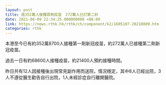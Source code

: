 ```yaml
---
layout: post
title: 逾352萬人接種首劑疫苗　272萬人已打第二針
date: 2021-08-09 22:34:25.000000000 +08:00
link: https://news.rthk.hk/rthk/ch/component/k2/1605107-20210809.htm
categories: rthk
---
```


本港至今已有約352萬8700人接種第一劑新冠疫苗，約272萬人已接種第二劑新冠疫苗。

過去一日有約68600人接種疫苗，約21400人預約接種時間。

昨日共有12人因接種後出現常見副作用而送院，情況穩定，其中8人已經出院，3人不遵從醫生勸告自行出院，1人未經診症自行離開醫院。
